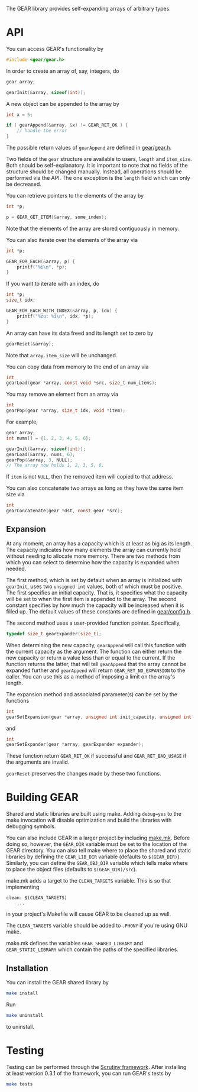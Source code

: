 The GEAR library provides self-expanding arrays of arbitrary types.

API
===

You can access GEAR's functionality by

```c
#include <gear/gear.h>
```

In order to create an array of, say, integers, do

```c
gear array;

gearInit(&array, sizeof(int));
```

A new object can be appended to the array by

```c
int x = 5;

if ( gearAppend(&array, &x) != GEAR_RET_OK ) {
    // handle the error
}
```

The possible return values of `gearAppend` are defined in [gear/gear.h](include/gear/gear.h).

Two fields of the `gear` structure are available to users, `length` and `item_size`.  Both should be self-explanatory.  It is important to note that no fields of the structure should be changed manually. Instead, all operations should be performed via the API.  The one exception is the `length` field which can only be decreased.

You can retrieve pointers to the elements of the array by

```c
int *p;

p = GEAR_GET_ITEM(&array, some_index);
```

Note that the elements of the array are stored contiguously in memory.

You can also iterate over the elements of the array via

```c
int *p;

GEAR_FOR_EACH(&array, p) {
    printf("%i\n", *p);
}
```

If you want to iterate with an index, do

```c
int *p;
size_t idx;

GEAR_FOR_EACH_WITH_INDEX(&array, p, idx) {
    printf("%zu: %i\n", idx, *p);
}
```

An array can have its data freed and its length set to zero by

```c
gearReset(&array);
```

Note that `array.item_size` will be unchanged.

You can copy data from memory to the end of an array via

```c
int
gearLoad(gear *array, const void *src, size_t num_items);
```

You may remove an element from an array via

```c
int
gearPop(gear *array, size_t idx, void *item);
```

For example,

```c
gear array;
int nums[] = {1, 2, 3, 4, 5, 6};

gearInit(&array, sizeof(int));
gearLoad(&array, nums, 6);
gearPop(&array, 3, NULL);
// The array now holds 1, 2, 3, 5, 6.
```

If `item` is not `NULL`, then the removed item will copied to that address.

You can also concatenate two arrays as long as they have the same item size via

```c
int
gearConcatenate(gear *dst, const gear *src);
```

Expansion
---------

At any moment, an array has a capacity which is at least as big as its length.  The capacity indicates how many elements the array can currently hold without needing to allocate more memory.  There are two methods from which you can select to determine how the capacity is expanded when needed.

The first method, which is set by default when an array is initialized with `gearInit`, uses two `unsigned int` values, both of which must be positive.  The first specifies an initial capacity.  That is, it specifies what the capacity will be set to when the first item is appended to the array.  The second constant specifies by how much the capacity will be increased when it is filled up.  The default values of these constants are defined in [gear/config.h](include/gear/config.h).

The second method uses a user-provided function pointer.  Specifically,

```c
typedef size_t gearExpander(size_t);
```

When determining the new capacity, `gearAppend` will call this function with the current capacity as the argument.  The function can either return the new capacity or return a value less than or equal to the current.  If the function returns the latter, that will tell `gearAppend` that the array cannot be expanded further and `gearAppend` will return `GEAR_RET_NO_EXPANSION` to the caller.  You can use this as a method of imposing a limit on the array's length.

The expansion method and associated parameter(s) can be set by the functions

```c
int
gearSetExpansion(gear *array, unsigned int init_capacity, unsigned int expansion);
```

and

```c
int
gearSetExpander(gear *array, gearExpander expander);
```

These function return `GEAR_RET_OK` if successful and `GEAR_RET_BAD_USAGE` if the arguments are invalid.

`gearReset` preserves the changes made by these two functions.

Building GEAR
=============

Shared and static libraries are built using make.  Adding `debug=yes` to the make invocation will disable optimization and build the libraries with debugging symbols.

You can also include GEAR in a larger project by including [make.mk](make.mk).  Before doing so, however, the `GEAR_DIR` variable must be set to the location of the GEAR directory.  You can also tell make where to place the shared and static libraries by defining the `GEAR_LIB_DIR` variable (defaults to `$(GEAR_DIR)`). Similarly, you can define the `GEAR_OBJ_DIR` variable which tells make where to place the object files (defaults to `$(GEAR_DIR)/src`).

make.mk adds a target to the `CLEAN_TARGETS` variable.  This is so that implementing

```make
clean: $(CLEAN_TARGETS)
    ...
```

in your project's Makefile will cause GEAR to be cleaned up as well.

The `CLEAN_TARGETS` variable should be added to `.PHONY` if you're using GNU make.

make.mk defines the variables `GEAR_SHARED_LIBRARY` and `GEAR_STATIC_LIBRARY` which contain the paths of the specified libraries.

Installation
------------

You can install the GEAR shared library by

```sh
make install
```

Run

```sh
make uninstall
```

to uninstall.

Testing
=======

Testing can be performed through the [Scrutiny framework](https://github.com/nickeldan/scrutiny).  After installing at least version 0.3.1 of the framework, you can run GEAR's tests by

```sh
make tests
```
